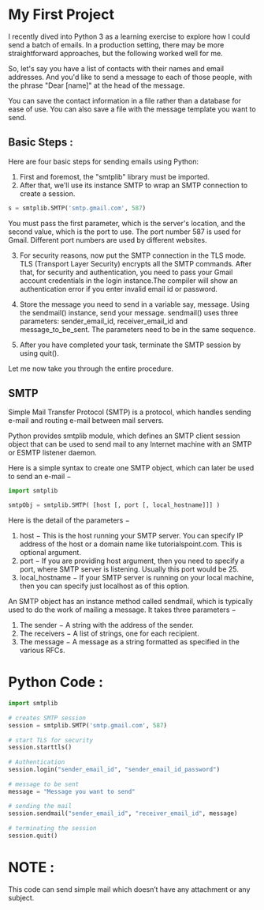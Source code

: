 # My First Project
I recently dived into Python 3 as a learning exercise to explore how I could send a batch of emails. In a production setting, there may be more straightforward approaches, but the following worked well for me.

So, let's say you have a list of contacts with their names and email addresses. And you'd like to send a message to each of those people, with the phrase "Dear [name]" at the head of the message.

You can save the contact information in a file rather than a database for ease of use. You can also save a file with the message template you want to send.

## Basic Steps :
Here are four basic steps for sending emails using Python:

1. First and foremost, the "smtplib" library must be imported.
2. After that, we'll use its instance SMTP to wrap an SMTP connection to create a session. 
```python
s = smtplib.SMTP('smtp.gmail.com', 587)
```
You must pass the first parameter, which is the server's location, and the second value, which is the port to use. The port number 587 is used for Gmail. Different port numbers are used by different websites.

3. For security reasons, now put the SMTP connection in the TLS mode. TLS (Transport Layer Security) encrypts all the SMTP commands. After that, for security and authentication, you need to pass your Gmail account credentials in the login instance.The compiler will show an authentication error if you enter invalid email id or password.

4. Store the message you need to send in a variable say, message. Using the sendmail() instance, send your message. sendmail() uses three parameters: sender_email_id, receiver_email_id and message_to_be_sent. The parameters need to be in the same sequence.

5. After you have completed your task, terminate the SMTP session by using quit().
        
Let me now take you through the entire procedure.

## SMTP
Simple Mail Transfer Protocol (SMTP) is a protocol, which handles sending e-mail and routing e-mail between mail servers.

Python provides smtplib module, which defines an SMTP client session object that can be used to send mail to any Internet machine with an SMTP or ESMTP listener daemon.

Here is a simple syntax to create one SMTP object, which can later be used to send an e-mail −

```python
import smtplib

smtpObj = smtplib.SMTP( [host [, port [, local_hostname]]] )
```
Here is the detail of the parameters −

1. host − This is the host running your SMTP server. You can specify IP address of the host or a domain name like tutorialspoint.com. This is optional argument.
2. port − If you are providing host argument, then you need to specify a port, where SMTP server is listening. Usually this port would be 25.
3. local_hostname − If your SMTP server is running on your local machine, then you can specify just localhost as of this option.

An SMTP object has an instance method called sendmail, which is typically used to do the work of mailing a message. It takes three parameters −

1. The sender − A string with the address of the sender.
2. The receivers − A list of strings, one for each recipient.
3. The message − A message as a string formatted as specified in the various RFCs.

# Python Code :
       
```python
import smtplib
  
# creates SMTP session
session = smtplib.SMTP('smtp.gmail.com', 587)
  
# start TLS for security
session.starttls()
  
# Authentication
session.login("sender_email_id", "sender_email_id_password")
  
# message to be sent
message = "Message you want to send"
  
# sending the mail
session.sendmail("sender_email_id", "receiver_email_id", message)
  
# terminating the session
session.quit()
```
# NOTE :
This code can send simple mail which doesn’t have any attachment or any subject.
